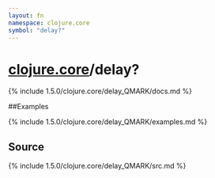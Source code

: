 ```yaml
---
layout: fn
namespace: clojure.core
symbol: "delay?"
---
```


# [clojure.core](../)/delay?

{% include 1.5.0/clojure.core/delay_QMARK/docs.md %}

##Examples

{% include 1.5.0/clojure.core/delay_QMARK/examples.md %}
## Source
{% include 1.5.0/clojure.core/delay_QMARK/src.md %}

